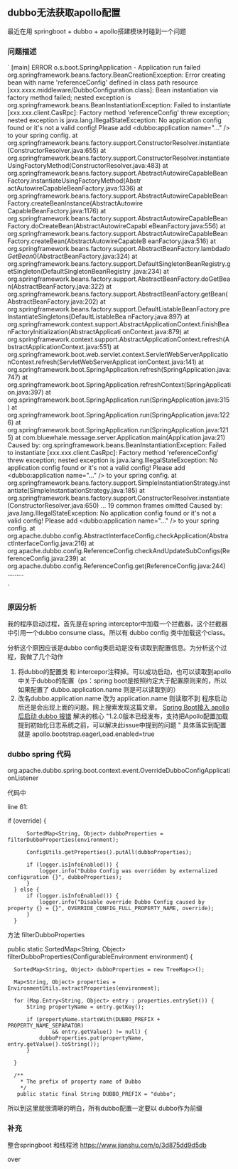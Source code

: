 ## dubbo无法获取apollo配置

最近在用 springboot + dubbo + apollo搭建模块时碰到一个问题

### 问题描述
`
[main] ERROR o.s.boot.SpringApplication - Application run failed
org.springframework.beans.factory.BeanCreationException: Error creating bean with name 'referenceConfig' defined in class path resource [xxx.xxxx.middleware/DubboConfiguration.class]: Bean instantiation via factory method failed; nested exception is org.springframework.beans.BeanInstantiationException: Failed to instantiate [xxx.xxx.client.CasRpc]: Factory method 'referenceConfig' threw exception; nested exception is java.lang.IllegalStateException: No application config found or it's not a valid config! Please add <dubbo:application name="..." /> to your spring config.
        at org.springframework.beans.factory.support.ConstructorResolver.instantiate(ConstructorResolver.java:655)
        at org.springframework.beans.factory.support.ConstructorResolver.instantiateUsingFactoryMethod(ConstructorResolver.java:483)
        at org.springframework.beans.factory.support.AbstractAutowireCapableBeanFactory.instantiateUsingFactoryMethod(Abstr
actAutowireCapableBeanFactory.java:1336)
       at org.springframework.beans.factory.support.AbstractAutowireCapableBeanFactory.createBeanInstance(AbstractAutowire
CapableBeanFactory.java:1176)
       at org.springframework.beans.factory.support.AbstractAutowireCapableBeanFactory.doCreateBean(AbstractAutowireCapabl
eBeanFactory.java:556)
       at org.springframework.beans.factory.support.AbstractAutowireCapableBeanFactory.createBean(AbstractAutowireCapableB
eanFactory.java:516)
       at org.springframework.beans.factory.support.AbstractBeanFactory.lambda$doGetBean$0(AbstractBeanFactory.java:324)
       at org.springframework.beans.factory.support.DefaultSingletonBeanRegistry.getSingleton(DefaultSingletonBeanRegistry
.java:234)
       at org.springframework.beans.factory.support.AbstractBeanFactory.doGetBean(AbstractBeanFactory.java:322)
       at org.springframework.beans.factory.support.AbstractBeanFactory.getBean(AbstractBeanFactory.java:202)
       at org.springframework.beans.factory.support.DefaultListableBeanFactory.preInstantiateSingletons(DefaultListableBea
nFactory.java:897)
       at org.springframework.context.support.AbstractApplicationContext.finishBeanFactoryInitialization(AbstractApplicati
onContext.java:879)
       at org.springframework.context.support.AbstractApplicationContext.refresh(AbstractApplicationContext.java:551)
       at org.springframework.boot.web.servlet.context.ServletWebServerApplicationContext.refresh(ServletWebServerApplicat
ionContext.java:141)
       at org.springframework.boot.SpringApplication.refresh(SpringApplication.java:747)
       at org.springframework.boot.SpringApplication.refreshContext(SpringApplication.java:397)
       at org.springframework.boot.SpringApplication.run(SpringApplication.java:315)
       at org.springframework.boot.SpringApplication.run(SpringApplication.java:1226)
       at org.springframework.boot.SpringApplication.run(SpringApplication.java:1215)
       at com.bluewhale.message.server.Application.main(Application.java:21)
       Caused by: org.springframework.beans.BeanInstantiationException: Failed to instantiate [xxx.xxx.client.CasRpc]: Factory method 'referenceConfig' threw exception; nested exception is java.lang.IllegalStateException: No application config found or it's not a valid config! Please add <dubbo:application name="..." /> to your spring config.
        at org.springframework.beans.factory.support.SimpleInstantiationStrategy.instantiate(SimpleInstantiationStrategy.java:185)
        at org.springframework.beans.factory.support.ConstructorResolver.instantiate(ConstructorResolver.java:650)
        ... 19 common frames omitted
Caused by: java.lang.IllegalStateException: No application config found or it's not a valid config! Please add <dubbo:application name="..." /> to your spring config.
        at org.apache.dubbo.config.AbstractInterfaceConfig.checkApplication(AbstractInterfaceConfig.java:216)
        at org.apache.dubbo.config.ReferenceConfig.checkAndUpdateSubConfigs(ReferenceConfig.java:239)
        at org.apache.dubbo.config.ReferenceConfig.get(ReferenceConfig.java:244)
        .........

`

### 原因分析
我的程序启动过程，首先是在spring interceptor中加载一个拦截器，这个拦截器中引用一个dubbo consume
class。所以有 dubbo config 类中加载这个class。

分析这个原因应该是dubbo config类启动是没有读取到配置信息。为分析这个过程，我做了几个动作
1. 将dubbo的配置类 和 intercepor注释掉。可以成功启动，也可以读取到apollo中关于dubbo的配置（ps：spring boot是按照约定大于配置原则来的，所以如果配置了 dubbo.application.name 则是可以读取到的）
2. 改名dubbo.application.name 改为 application.name 则读取不到
程序启动后还是会出现上面的问题。网上搜索发现这篇文章。
<a href="https://xobo.org/spring-boot-apollo-dubbo-xml-error/">Spring Boot接入 apollo 后启动 dubbo 报错</a>
解决的核心 "1.2.0版本已经发布，支持把Apollo配置加载提到初始化日志系统之前，可以解决此issue中提到的问题
" 具体落实到配置就是 apollo.bootstrap.eagerLoad.enabled=true


### dubbo spring 代码

org.apache.dubbo.spring.boot.context.event.OverrideDubboConfigApplicationListener

代码中

line 61:

if (override) {

          SortedMap<String, Object> dubboProperties = filterDubboProperties(environment);

          ConfigUtils.getProperties().putAll(dubboProperties);

          if (logger.isInfoEnabled()) {
              logger.info("Dubbo Config was overridden by externalized configuration {}", dubboProperties);
          }
      } else {
          if (logger.isInfoEnabled()) {
              logger.info("Disable override Dubbo Config caused by property {} = {}", OVERRIDE_CONFIG_FULL_PROPERTY_NAME, override);
          }
      }


方法 filterDubboProperties

public static SortedMap<String, Object> filterDubboProperties(ConfigurableEnvironment environment) {

      SortedMap<String, Object> dubboProperties = new TreeMap<>();

      Map<String, Object> properties = EnvironmentUtils.extractProperties(environment);

      for (Map.Entry<String, Object> entry : properties.entrySet()) {
          String propertyName = entry.getKey();

          if (propertyName.startsWith(DUBBO_PREFIX + PROPERTY_NAME_SEPARATOR)
                  && entry.getValue() != null) {
              dubboProperties.put(propertyName, entry.getValue().toString());
          }

      }

      /**
        * The prefix of property name of Dubbo
        */
       public static final String DUBBO_PREFIX = "dubbo";


所以到这里就很清晰的明白，所有dubbo配置一定要以 dubbo作为前缀


### 补充

整合springboot 和线程池
https://www.jianshu.com/p/3d875dd9d5db

over      
